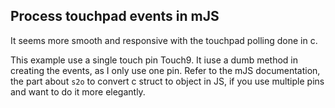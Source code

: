 ## Process touchpad events in mJS

It seems more smooth and responsive with the touchpad polling done in c.

This example use a single touch pin Touch9. It iuse a dumb method in creating
the events, as I only use one pin. Refer to the mJS documentation, the part
about `s2o` to convert c struct to object in JS, if you use multiple pins and
want to do it more elegantly.
